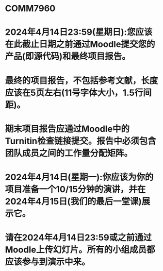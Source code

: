 # COMM7960

# 2024年4月14日23:59(星期日):您应该在此截止日期之前通过Moodle提交您的产品(即源代码)和最终项目报告。
# 最终的项目报告，不包括参考文献，长度应该在5页左右(11号字体大小，1.5行间距)。
# 期末项目报告应通过Moodle中的Turnitin检查链接提交。报告中必须包含团队成员之间的工作量分配矩阵。

# 2024年4月14日(星期一):你应该为你的项目准备一个10/15分钟的演讲，并在2024年4月15日(我们的最后一堂课)展示它。
# 请在2024年4月14日23:59或之前通过Moodle上传幻灯片。所有的小组成员都应该参与到演示中来。
